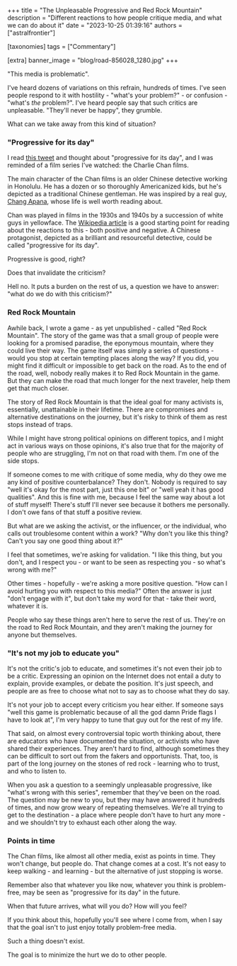 +++
title = "The Unpleasable Progressive and Red Rock Mountain"
description = "Different reactions to how people critique media, and what we can do about it"
date = "2023-10-25 01:39:16"
authors = ["astralfrontier"]

[taxonomies]
tags = ["Commentary"]

[extra]
banner_image = "blog/road-856028_1280.jpg"
+++

"This media is problematic".

I've heard dozens of variations on this refrain, hundreds of times.
I've seen people respond to it with hostility - "what's your problem?" - or confusion - "what's _the_ problem?".
I've heard people say that such critics are unpleasable. "They'll never be happy", they grumble.

What can we take away from this kind of situation?

<!-- more -->

### "Progressive for its day"

I read [this tweet](https://x.com/benjanun_s/status/1716830696063500708?s=20) and thought about
"progressive for its day", and I was reminded of a film series I've watched: the Charlie Chan films.

The main character of the Chan films is an older Chinese detective working in Honolulu.
He has a dozen or so thoroughly Americanized kids, but he's depicted as a traditional Chinese gentleman.
He was inspired by a real guy, [Chang Apana](https://en.wikipedia.org/wiki/Chang_Apana), whose life is well worth reading about.

Chan was played in films in the 1930s and 1940s by a succession of white guys in yellowface.
The [Wikipedia article](https://en.wikipedia.org/wiki/Charlie_Chan) is a good starting point
for reading about the reactions to this - both positive and negative.
A Chinese protagonist, depicted as a brilliant and resourceful detective, could be called "progressive for its day".

Progressive is good, right?

Does that invalidate the criticism?

Hell no. It puts a burden on the rest of us, a question we have to answer: "what do we do with this criticism?"

### Red Rock Mountain

Awhile back, I wrote a game - as yet unpublished - called "Red Rock Mountain".
The story of the game was that a small group of people were looking for a promised paradise, the eponymous mountain,
where they could live their way.
The game itself was simply a series of questions - would you stop at certain tempting places along the way?
If you did, you might find it difficult or impossible to get back on the road.
As to the end of the road, well, nobody really makes it to Red Rock Mountain in the game.
But they can make the road that much longer for the next traveler, help them get that much closer.

The story of Red Rock Mountain is that the ideal goal for many activists is, essentially, unattainable in their lifetime.
There are compromises and alternative destinations on the journey, but it's risky to think of them as rest stops instead of traps.

While I might have strong political opinions on different topics, and I might act in various ways on those opinions,
it's also true that for the majority of people who are struggling, I'm not on that road with them.
I'm one of the side stops.

If someone comes to me with critique of some media, why do they owe me any kind of positive counterbalance?
They don't. Nobody is required to say "well it's okay for the most part, just this one bit" or "well yeah it has good qualities".
And this is fine with me, because I feel the same way about a lot of stuff myself!
There's stuff I'll never see because it bothers me personally. I don't owe fans of that stuff a positive review.

But what are we asking the activist, or the influencer, or the individual, who calls out troublesome content
within a work? "Why don't you like this thing? Can't you say one good thing about it?"

I feel that sometimes, we're asking for validation. "I like this thing, but you don't, and I respect you - or want to be seen as respecting you - so what's wrong with me?"

Other times - hopefully - we're asking a more positive question. "How can I avoid hurting you with respect to this media?"
Often the answer is just "don't engage with it", but don't take my word for that - take their word, whatever it is.

People who say these things aren't here to serve the rest of us.
They're on the road to Red Rock Mountain, and they aren't making the journey for anyone but themselves.

### "It's not my job to educate you"

It's not the critic's job to educate, and sometimes it's not even their job to be a critic.
Expressing an opinion on the Internet does not entail a duty to explain, provide examples, or debate the position.
It's just speech, and people are as free to choose what not to say as to choose what they do say.

It's not your job to accept every criticism you hear either.
If someone says "well this game is problematic because of all the god damn Pride flags I have to look at",
I'm very happy to tune that guy out for the rest of my life.

That said, on almost every controversial topic worth thinking about,
there are educators who have documented the situation, or activists who have shared their experiences.
They aren't hard to find, although sometimes they can be difficult to sort out from the fakers and opportunists.
That, too, is part of the long journey on the stones of red rock - learning who to trust, and who to listen to.

When you ask a question to a seemingly unpleasable progressive, like "what's wrong with this series",
remember that they've been on the road.
The question may be new to you, but they may have answered it hundreds of times, and now grow weary of repeating themselves.
We're all trying to get to the destination - a place where people don't have to hurt any more - and we shouldn't try to exhaust each other along the way.

### Points in time

The Chan films, like almost all other media, exist as points in time. They won't change, but people do.
That change comes at a cost. It's not easy to keep walking - and learning - but the alternative of just stopping is worse.

Remember also that whatever you like now, whatever you think is problem-free,
may be seen as "progressive for its day" in the future.

When that future arrives, what will you do? How will you feel?

If you think about this, hopefully you'll see where I come from, when I say
that the goal isn't to just enjoy totally problem-free media.

Such a thing doesn't exist.

The goal is to minimize the hurt we do to other people.